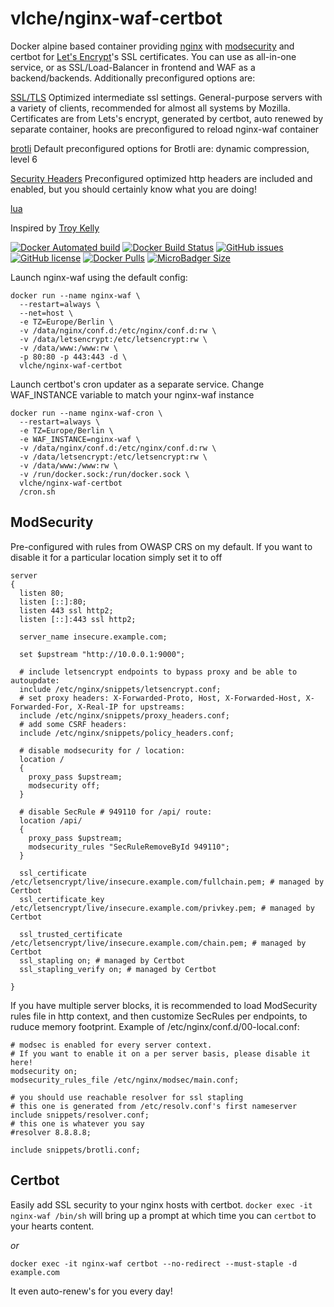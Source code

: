 # vlche/nginx-waf-certbot
Docker alpine based container providing [nginx](https://www.nginx.com) with [modsecurity](https://www.modsecurity.org) and certbot for [Let's Encrypt](https://letsencrypt.org)'s SSL certificates.
You can use  as all-in-one service, or as SSL/Load-Balancer in frontend and WAF as a backend/backends.
Additionally preconfigured options are:

[SSL/TLS](https://ssl-config.mozilla.org/) 
Optimized intermediate ssl settings. General-purpose servers with a variety of clients, recommended for almost all systems by Mozilla.
Certificates are from Lets's encrypt, generated by certbot, auto renewed by separate container, hooks are preconfigured to reload nginx-waf container

[brotli](https://github.com/google/brotli) 
Default preconfigured options for Brotli are: dynamic compression, level 6

[Security Headers](https://securityheaders.com/) 
Preconfigured optimized http headers are included and enabled, but you should certainly know what you are doing!

[lua](https://www.nginx.com/resources/wiki/modules/lua/) 

Inspired by [Troy Kelly](https://hub.docker.com/r/really/nginx-modsecurity)

[![Docker Automated build](https://img.shields.io/docker/cloud/automated/vlche/nginx-waf-certbot.svg?style=for-the-badge)](https://hub.docker.com/r/vlche/nginx-waf-certbot/) 
[![Docker Build Status](https://img.shields.io/docker/cloud/build/vlche/nginx-waf-certbot.svg?style=for-the-badge)](https://hub.docker.com/r/vlche/nginx-waf-certbot/) 
[![GitHub issues](https://img.shields.io/github/issues/vlche/docker-nginx-waf.svg?style=for-the-badge)](https://github.com/vlche/docker-nginx-waf/issues) 
[![GitHub license](https://img.shields.io/github/license/vlche/docker-nginx-waf.svg?style=for-the-badge)](https://github.com/vlche/docker-nginx-waf/blob/master/LICENSE) 
[![Docker Pulls](https://img.shields.io/docker/pulls/vlche/nginx-waf-certbot.svg?style=for-the-badge)](https://hub.docker.com/r/vlche/nginx-waf-certbot/) 
[![MicroBadger Size](https://img.shields.io/docker/image-size/vlche/nginx-waf-certbot/latest.svg?style=for-the-badge)](https://hub.docker.com/r/vlche/nginx-waf-certbot/)

Launch nginx-waf using the default config:
```
docker run --name nginx-waf \
  --restart=always \
  --net=host \
  -e TZ=Europe/Berlin \
  -v /data/nginx/conf.d:/etc/nginx/conf.d:rw \
  -v /data/letsencrypt:/etc/letsencrypt:rw \
  -v /data/www:/www:rw \
  -p 80:80 -p 443:443 -d \
  vlche/nginx-waf-certbot
```
Launch certbot's cron updater as a separate service. Change WAF_INSTANCE variable to match your nginx-waf instance
```
docker run --name nginx-waf-cron \
  --restart=always \
  -e TZ=Europe/Berlin \
  -e WAF_INSTANCE=nginx-waf \
  -v /data/nginx/conf.d:/etc/nginx/conf.d:rw \
  -v /data/letsencrypt:/etc/letsencrypt:rw \
  -v /data/www:/www:rw \
  -v /run/docker.sock:/run/docker.sock \
  vlche/nginx-waf-certbot
  /cron.sh
```

ModSecurity
-----------
Pre-configured with rules from OWASP CRS on my default.
If you want to disable it for a particular location simply set it to off
```
server
{
  listen 80;
  listen [::]:80;
  listen 443 ssl http2;
  listen [::]:443 ssl http2;

  server_name insecure.example.com;

  set $upstream "http://10.0.0.1:9000";

  # include letsencrypt endpoints to bypass proxy and be able to autoupdate:
  include /etc/nginx/snippets/letsencrypt.conf;
  # set proxy headers: X-Forwarded-Proto, Host, X-Forwarded-Host, X-Forwarded-For, X-Real-IP for upstreams:
  include /etc/nginx/snippets/proxy_headers.conf;
  # add some CSRF headers:
  include /etc/nginx/snippets/policy_headers.conf;

  # disable modsecurity for / location:
  location /
  {
    proxy_pass $upstream;
    modsecurity off;
  }

  # disable SecRule # 949110 for /api/ route:
  location /api/
  {
    proxy_pass $upstream;
    modsecurity_rules "SecRuleRemoveById 949110";
  }

  ssl_certificate /etc/letsencrypt/live/insecure.example.com/fullchain.pem; # managed by Certbot
  ssl_certificate_key /etc/letsencrypt/live/insecure.example.com/privkey.pem; # managed by Certbot

  ssl_trusted_certificate /etc/letsencrypt/live/insecure.example.com/chain.pem; # managed by Certbot
  ssl_stapling on; # managed by Certbot
  ssl_stapling_verify on; # managed by Certbot

}
```

If you have multiple server blocks, it is recommended to load ModSecurity rules file in http context, and then customize SecRules per endpoints, to ruduce memory footprint.
Example of /etc/nginx/conf.d/00-local.conf:
```
# modsec is enabled for every server context.
# If you want to enable it on a per server basis, please disable it here!
modsecurity on;
modsecurity_rules_file /etc/nginx/modsec/main.conf;

# you should use reachable resolver for ssl stapling
# this one is generated from /etc/resolv.conf's first nameserver
include snippets/resolver.conf;
# this one is whatever you say
#resolver 8.8.8.8;

include snippets/brotli.conf;
```

Certbot
-------
Easily add SSL security to your nginx hosts with certbot.
`docker exec -it nginx-waf /bin/sh` will bring up a prompt at which time you can `certbot` to your hearts content.

_or_

`docker exec -it nginx-waf certbot --no-redirect --must-staple -d example.com`

It even auto-renew's for you every day!
